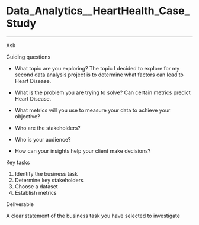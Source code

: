 # Data_Analytics__HeartHealth_Case_Study

---
Ask

Guiding questions

* What topic are you exploring?
The topic I decided to explore for my second data analysis project is to determine what factors can lead to Heart Disease.

* What is the problem you are trying to solve?
Can certain metrics predict Heart Disease.

* What metrics will you use to measure your data to achieve your objective?

* Who are the stakeholders?

* Who is your audience?

* How can your insights help your client make decisions?

Key tasks

1. Identify the business task
2. Determine key stakeholders
3. Choose a dataset
4. Establish metrics

Deliverable

A clear statement of the business task you have selected to investigate